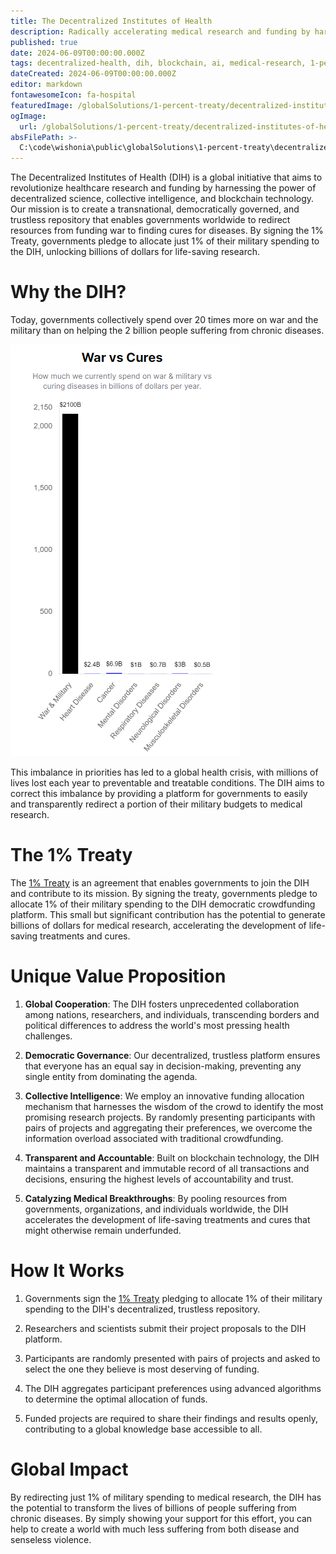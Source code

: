 ```yaml
---
title: The Decentralized Institutes of Health
description: Radically accelerating medical research and funding by harnessing the power of decentralized science, collective intelligence, and blockchain technology.
published: true
date: 2024-06-09T00:00:00.000Z
tags: decentralized-health, dih, blockchain, ai, medical-research, 1-percent-treaty
dateCreated: 2024-06-09T00:00:00.000Z
editor: markdown
fontawesomeIcon: fa-hospital
featuredImage: /globalSolutions/1-percent-treaty/decentralized-institutes-of-health.jpg
ogImage:
  url: /globalSolutions/1-percent-treaty/decentralized-institutes-of-health.png
absFilePath: >-
  C:\code\wishonia\public\globalSolutions\1-percent-treaty\decentralized-institutes-of-health.md
---
```


The Decentralized Institutes of Health (DIH) is a global initiative that aims to revolutionize healthcare research and funding by harnessing the power of decentralized science, collective intelligence, and blockchain technology. Our mission is to create a transnational, democratically governed, and trustless repository that enables governments worldwide to redirect resources from funding war to finding cures for diseases. By signing the 1% Treaty, governments pledge to allocate just 1% of their military spending to the DIH, unlocking billions of dollars for life-saving research.

# Why the DIH?

Today, governments collectively spend over 20 times more on war and the military than on helping the 2 billion people suffering from chronic diseases.

![](spending-on-war-vs-cures-bar-chart.png)

This imbalance in priorities has led to a global health crisis, with millions of lives lost each year to preventable and treatable conditions. The DIH aims to correct this imbalance by providing a platform for governments to easily and transparently redirect a portion of their military budgets to medical research.

# The 1% Treaty

The [1% Treaty](globalSolutions/1-percent-treaty/1-percent-treaty.mdercent-treaty/1-percent-treaty.md) is an agreement that enables governments to join the DIH and contribute to its mission. By signing the treaty, governments pledge to allocate 1% of their military spending to the DIH democratic crowdfunding platform. This small but significant contribution has the potential to generate billions of dollars for medical research, accelerating the development of life-saving treatments and cures.

# Unique Value Proposition

1. **Global Cooperation**: The DIH fosters unprecedented collaboration among nations, researchers, and individuals, transcending borders and political differences to address the world's most pressing health challenges.

2. **Democratic Governance**: Our decentralized, trustless platform ensures that everyone has an equal say in decision-making, preventing any single entity from dominating the agenda.

3. **Collective Intelligence**: We employ an innovative funding allocation mechanism that harnesses the wisdom of the crowd to identify the most promising research projects. By randomly presenting participants with pairs of projects and aggregating their preferences, we overcome the information overload associated with traditional crowdfunding.

4. **Transparent and Accountable**: Built on blockchain technology, the DIH maintains a transparent and immutable record of all transactions and decisions, ensuring the highest levels of accountability and trust.

5. **Catalyzing Medical Breakthroughs**: By pooling resources from governments, organizations, and individuals worldwide, the DIH accelerates the development of life-saving treatments and cures that might otherwise remain underfunded.

# How It Works

1. Governments sign the [1% Treaty](globalSolutions/1-percent-treaty/1-percent-treaty.mdercent-treaty/1-percent-treaty.md)
   pledging to allocate 1% of their military spending to the DIH's decentralized, trustless repository.

2. Researchers and scientists submit their project proposals to the DIH platform.

3. Participants are randomly presented with pairs of projects and asked to select the one they believe is most deserving of funding.

4. The DIH aggregates participant preferences using advanced algorithms to determine the optimal allocation of funds.

5. Funded projects are required to share their findings and results openly, contributing to a global knowledge base accessible to all.

# Global Impact

By redirecting just 1% of military spending to medical research, the DIH has the potential to transform the lives of billions of people suffering from chronic diseases. By simply showing your support for this effort, you can help to create a world with much less suffering from both disease and senseless violence.
